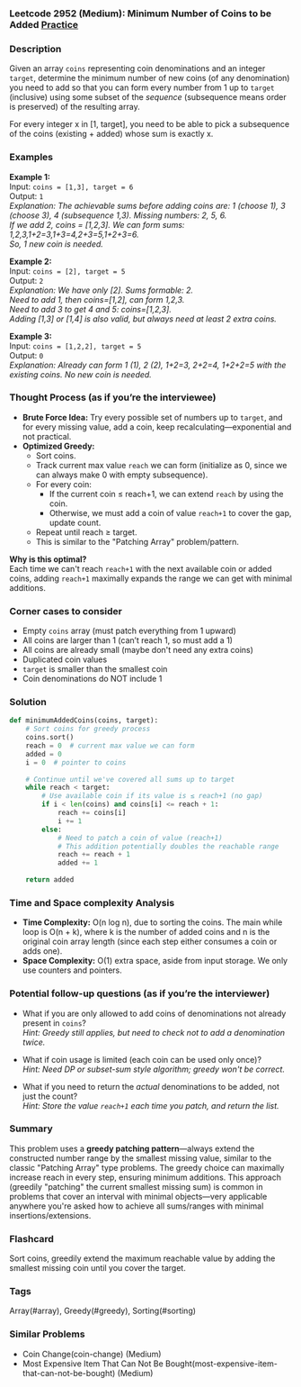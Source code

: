 ### Leetcode 2952 (Medium): Minimum Number of Coins to be Added [Practice](https://leetcode.com/problems/minimum-number-of-coins-to-be-added)

### Description  
Given an array `coins` representing coin denominations and an integer `target`, determine the minimum number of new coins (of any denomination) you need to add so that you can form every number from 1 up to `target` (inclusive) using some subset of the *sequence* (subsequence means order is preserved) of the resulting array. 

For every integer x in [1, target], you need to be able to pick a subsequence of the coins (existing + added) whose sum is exactly x.

### Examples  

**Example 1:**  
Input: `coins = [1,3], target = 6`  
Output: `1`  
*Explanation: The achievable sums before adding coins are: 1 (choose 1), 3 (choose 3), 4 (subsequence 1,3). Missing numbers: 2, 5, 6.  
If we add 2, coins = [1,2,3]. We can form sums: 1,2,3,1+2=3,1+3=4,2+3=5,1+2+3=6.  
So, 1 new coin is needed.*

**Example 2:**  
Input: `coins = [2], target = 5`  
Output: `2`  
*Explanation: We have only [2]. Sums formable: 2.  
Need to add 1, then coins=[1,2], can form 1,2,3.  
Need to add 3 to get 4 and 5: coins=[1,2,3].  
Adding [1,3] or [1,4] is also valid, but always need at least 2 extra coins.*

**Example 3:**  
Input: `coins = [1,2,2], target = 5`  
Output: `0`  
*Explanation: Already can form 1 (1), 2 (2), 1+2=3, 2+2=4, 1+2+2=5 with the existing coins. No new coin is needed.*

### Thought Process (as if you’re the interviewee)  

- **Brute Force Idea:** Try every possible set of numbers up to `target`, and for every missing value, add a coin, keep recalculating—exponential and not practical.
- **Optimized Greedy:**  
  - Sort coins.
  - Track current max value `reach` we can form (initialize as 0, since we can always make 0 with empty subsequence).
  - For every coin:
    - If the current coin ≤ reach+1, we can extend `reach` by using the coin.
    - Otherwise, we must add a coin of value `reach+1` to cover the gap, update count.
  - Repeat until reach ≥ target.
  - This is similar to the "Patching Array" problem/pattern.

**Why is this optimal?**  
Each time we can't reach `reach+1` with the next available coin or added coins, adding `reach+1` maximally expands the range we can get with minimal additions.

### Corner cases to consider  
- Empty `coins` array (must patch everything from 1 upward)
- All coins are larger than 1 (can’t reach 1, so must add a 1)
- All coins are already small (maybe don't need any extra coins)
- Duplicated coin values
- `target` is smaller than the smallest coin
- Coin denominations do NOT include 1

### Solution

```python
def minimumAddedCoins(coins, target):
    # Sort coins for greedy process
    coins.sort()
    reach = 0  # current max value we can form
    added = 0
    i = 0  # pointer to coins
    
    # Continue until we've covered all sums up to target
    while reach < target:
        # Use available coin if its value is ≤ reach+1 (no gap)
        if i < len(coins) and coins[i] <= reach + 1:
            reach += coins[i]
            i += 1
        else:
            # Need to patch a coin of value (reach+1)
            # This addition potentially doubles the reachable range
            reach += reach + 1
            added += 1
            
    return added
```

### Time and Space complexity Analysis  

- **Time Complexity:** O(n log n), due to sorting the coins. The main while loop is O(n + k), where k is the number of added coins and n is the original coin array length (since each step either consumes a coin or adds one).
- **Space Complexity:** O(1) extra space, aside from input storage. We only use counters and pointers.

### Potential follow-up questions (as if you’re the interviewer)  

- What if you are only allowed to add coins of denominations not already present in `coins`?  
  *Hint: Greedy still applies, but need to check not to add a denomination twice.*

- What if coin usage is limited (each coin can be used only once)?  
  *Hint: Need DP or subset-sum style algorithm; greedy won't be correct.*

- What if you need to return the *actual* denominations to be added, not just the count?  
  *Hint: Store the value `reach+1` each time you patch, and return the list.*

### Summary
This problem uses a **greedy patching pattern**—always extend the constructed number range by the smallest missing value, similar to the classic "Patching Array" type problems. The greedy choice can maximally increase reach in every step, ensuring minimum additions. This approach (greedily "patching" the current smallest missing sum) is common in problems that cover an interval with minimal objects—very applicable anywhere you're asked how to achieve all sums/ranges with minimal insertions/extensions.


### Flashcard
Sort coins, greedily extend the maximum reachable value by adding the smallest missing coin until you cover the target.

### Tags
Array(#array), Greedy(#greedy), Sorting(#sorting)

### Similar Problems
- Coin Change(coin-change) (Medium)
- Most Expensive Item That Can Not Be Bought(most-expensive-item-that-can-not-be-bought) (Medium)